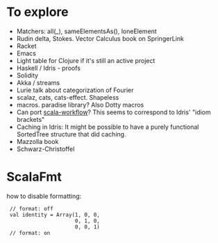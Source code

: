 # To explore

- Matchers: all(_), sameElementsAs(), loneElement
- Rudin delta, Stokes. Vector Calculus book on SpringerLink
- Racket
- Emacs
- Light table for Clojure if it's still an active project
- Haskell / Idris - proofs
- Solidity
- Akka / streams
- Lurie talk about categorization of Fourier
- scalaz, cats, cats-effect. Shapeless
- macros. paradise library? Also Dotty macros
- Can port [scala-workflow](http://www.cse.chalmers.se/~evgenyk/papers/scala-workflow.pdf)?
    This seems to correspond to Idris' "idiom brackets"
- Caching in Idris: It might be possible to have a purely functional SortedTree structure that did caching.    
- Mazzolla book
- Schwarz-Christoffel

 # ScalaFmt
 
 how to disable formatting:
 
     // format: off
     val identity = Array(1, 0, 0,
                          0, 1, 0,
                          0, 0, 1)
     // format: on

     